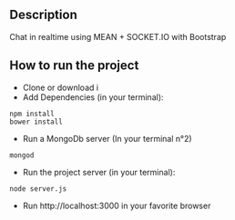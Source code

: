 ## Description
Chat in realtime using MEAN + SOCKET.IO with Bootstrap

## How to run the project

- Clone or download i
- Add Dependencies (in your terminal): 
```
npm install
bower install
```
- Run a MongoDb server (In your terminal n°2)
```
mongod
```
- Run the project server (in your terminal): 
```
node server.js
```
- Run http://localhost:3000 in your favorite browser



